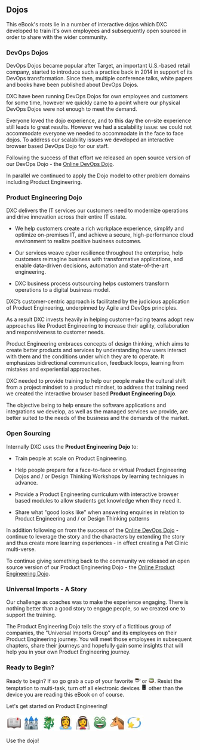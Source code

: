 ## Dojos

This eBook's roots lie in a number of interactive dojos which DXC developed to train it's own employees and subsequently open sourced in order to share with the wider community.

### DevOps Dojos

DevOps Dojos became popular after Target, an important U.S.-based retail company, started to introduce such a practice back in 2014 in support of its DevOps transformation. Since then, multiple conference talks, white papers and books have been published about DevOps Dojos.

DXC have been running DevOps Dojos for own employees and customers for some time, however we quickly came to a point where our physical DevOps Dojos were not enough to meet the demand.

Everyone loved the dojo experience, and to this day the on-site experience still leads to great results. However we had a scalability issue: we could not accommodate everyone we needed to accommodate in the face to face dojos. To address our scalability issues we developed an interactive browser based DevOps Dojo for our staff.

Following the success of that effort we released an open source version of our DevOps Dojo - the [Online DevOps Dojo](https://dxc-technology.github.io/about-devops-dojo).

In parallel we continued to apply the Dojo model to other problem domains including Product Engineering.

### Product Engineering Dojo

DXC delivers the IT services our customers need to modernize operations and drive innovation across their entire IT estate.

- We help customers create a rich workplace experience, simplify and optimize on-premises IT, and achieve a secure, high-performance cloud environment to realize positive business outcomes.

- Our services weave cyber resilience throughout the enterprise, help customers reimagine business with transformative applications, and enable data-driven decisions, automation and state-of-the-art engineering.

- DXC business process outsourcing helps customers transform operations to a digital business model.

DXC’s customer-centric approach is facilitated by the judicious application of Product Engineering, underpinned by Agile and DevOps principles.

As a result DXC invests heavily in helping customer-facing teams adopt new approaches like Product Engineering to increase their agility, collaboration and responsiveness to customer needs.

Product Engineering embraces concepts of design thinking, which aims to create better products and services by understanding how users interact with them and the conditions under which they are to operate. It emphasizes bidirectional communication, feedback loops, learning from mistakes and experiential approaches.

DXC needed to provide training to help our people make the cultural shift from a project mindset to a product mindset, to address that training need we created the interactive browser based **Product Engineering Dojo**.

The objective being to help ensure the software applications and integrations we develop, as well as the managed services we provide, are better suited to the needs of the business and the demands of the market.

### Open Sourcing

Internally DXC uses the **Product Engineering Dojo** to:

- Train people at scale on Product Engineering.

- Help people prepare for a face-to-face or virtual Product Engineering Dojos and / or Design Thinking Workshops by learning techniques in advance.

- Provide a Product Engineering curriculum with interactive browser based modules to allow students get knowledge when they need it.

- Share what "good looks like" when answering enquiries in relation to Product Engineering and / or Design Thinking patterns

In addition following on from the success of the [Online DevOps Dojo](https://dxc-technology.github.io/about-devops-dojo) - continue to leverage the story and the characters by extending the story and thus create more learning experiences - in effect creating a Pet Clinic multi-verse.

To continue giving something back to the community we released an open source version of our Product Engineering Dojo - the [Online Product Engineering Dojo](https://dxc-technology.github.io/about-pe-dojo).

### Universal Imports - A Story

Our challenge as coaches was to make the experience engaging. There is nothing better than a good story to engage people, so we created one to support the training.

The Product Engineering Dojo tells the story of a fictitious group of companies, the "Universal Imports Group" and its employees on their Product Engineering journey. You will meet those employees in subsequent chapters, share their journeys and hopefully gain some insights that will help you in your own Product Engineering journey.

### Ready to Begin?

Ready to begin? If so go grab a cup of your favorite ![](assets/coffee.png) or ![](assets/tea.png). Resist the temptation to multi-task, turn off all electronic devices ![](assets/iphone.png) other than the device you are reading this eBook on of course.

Let's get started on Product Engineering!

![Once Upon a Time](assets/onceuponatime.jpg)

Use the dojo!
